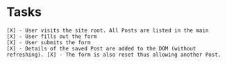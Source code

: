 # Tasks
    [X] - User visits the site root. All Posts are listed in the main
    [X] - User fills out the form
    [X] - User submits the form
    [X] - Details of the saved Post are added to the DOM (without refreshing). [X] - The form is also reset thus allowing another Post.

